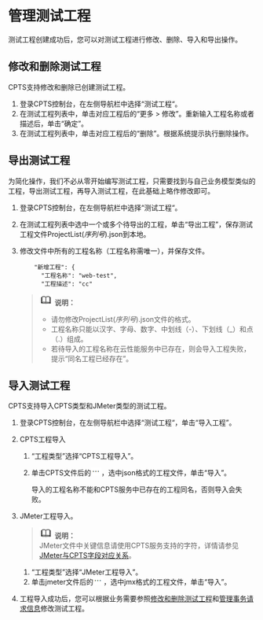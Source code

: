 # 管理测试工程<a name="cpts_01_0028"></a>

测试工程创建成功后，您可以对测试工程进行修改、删除、导入和导出操作。

## 修改和删除测试工程<a name="section8455126132213"></a>

CPTS支持修改和删除已创建测试工程。

1.  登录CPTS控制台，在左侧导航栏中选择“测试工程“。
2.  在测试工程列表中，单击对应工程后的“更多 \> 修改”。重新输入工程名称或者描述后，单击“确定”。
3.  在测试工程列表中，单击对应工程后的“删除”。根据系统提示执行删除操作。

## 导出测试工程<a name="section12931512191512"></a>

为简化操作，我们不必从零开始编写测试工程，只需要找到与自己业务模型类似的工程，导出测试工程，再导入测试工程，在此基础上略作修改即可。

1.  登录CPTS控制台，在左侧导航栏中选择“测试工程“。
2.  在测试工程列表中选中一个或多个待导出的工程，单击“导出工程”，保存测试工程文件ProjectList\(_序列号_\).json到本地。
3.  修改文件中所有的工程名称（工程名称需唯一），并保存文件。

    ```
        "新增工程": {
          "工程名称": "web-test",
          "工程描述": "cc"
    ```

    >![](public_sys-resources/icon-note.gif) **说明：**   
    >-   请勿修改ProjectList\(_序列号_\).json文件的格式。  
    >-   工程名称只能以汉字、字母、数字、中划线（-）、下划线（\_）和点（.）组成。  
    >-   若待导入的工程名称在云性能服务中已存在，则会导入工程失败，提示“同名工程已经存在”。  


## 导入测试工程<a name="section411771124319"></a>

CPTS支持导入CPTS类型和JMeter类型的测试工程。

1.  登录CPTS控制台，在左侧导航栏中选择“测试工程“，单击“导入工程”。
2.  CPTS工程导入
    1.  “工程类型”选择“CPTS工程导入”。
    2.  单击CPTS文件后的![](figures/icon-more.png)，选中json格式的工程文件，单击“导入”。

        导入的工程名称不能和CPTS服务中已存在的工程同名，否则导入会失败。

3.  JMeter工程导入。

    >![](public_sys-resources/icon-note.gif) **说明：**   
    >JMeter文件中关键信息请使用CPTS服务支持的字符，详情请参见  [JMeter与CPTS字段对应关系](JMeter与CPTS字段对应关系.md)。  

    1.  “工程类型”选择“JMeter工程导入”。
    2.  单击jmeter文件后的![](figures/icon-more.png)，选中jmx格式的工程文件，单击“导入”。

4.  工程导入成功后，您可以根据业务需要参照[修改和删除测试工程](#section8455126132213)和[管理事务请求信息](管理事务请求信息.md)修改测试工程。

